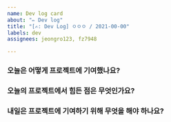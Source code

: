 ```yaml
---
name: Dev log card
about: "✏️ Dev log"
title: "[✍️: Dev Log] ㅇㅇㅇ / 2021-00-00"
labels: dev
assignees: jeongro123, fz7948

---
```


### 오늘은 어떻게 프로젝트에 기여했나요?

### 오늘의 프로젝트에서 힘든 점은 무엇인가요?

### 내일은 프로젝트에 기여하기 위해 무엇을 해야 하나요?
